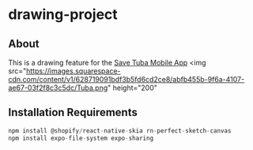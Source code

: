 # drawing-project

## About

This is a drawing feature for the [Save Tuba Mobile App](https://github.com/ArturPoole24/SaveTuba)
<img
  src="https://images.squarespace-cdn.com/content/v1/628719091bdf3b5fd6cd2ce8/abfb455b-9f6a-4107-ae67-03f2f8c3c5dc/Tuba.png"
  height="200"
>

## Installation Requirements
```js
npm install @shopify/react-native-skia rn-perfect-sketch-canvas
npm install expo-file-system expo-sharing
```
